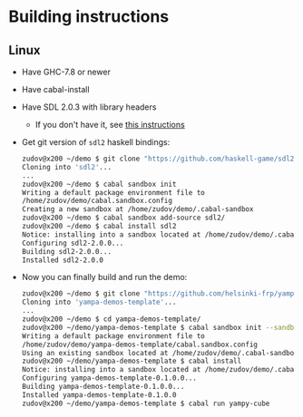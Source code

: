 # Building instructions

## Linux

- Have GHC-7.8 or newer
- Have cabal-install
- Have SDL 2.0.3 with library headers
  - If you don't have it, see [this instructions][build_sdl]
- Get git version of `sdl2` haskell bindings:

  ```bash
  zudov@x200 ~/demo $ git clone "https://github.com/haskell-game/sdl2"
  Cloning into 'sdl2'...
  ...
  zudov@x200 ~/demo $ cabal sandbox init
  Writing a default package environment file to
  /home/zudov/demo/cabal.sandbox.config
  Creating a new sandbox at /home/zudov/demo/.cabal-sandbox
  zudov@x200 ~/demo $ cabal sandbox add-source sdl2/
  zudov@x200 ~/demo $ cabal install sdl2
  Notice: installing into a sandbox located at /home/zudov/demo/.cabal-sandbox
  Configuring sdl2-2.0.0...
  Building sdl2-2.0.0...
  Installed sdl2-2.0.0
  ```

- Now you can finally build and run the demo:

  ```bash
  zudov@x200 ~/demo $ git clone "https://github.com/helsinki-frp/yampa-demos-template"
  Cloning into 'yampa-demos-template'...
  ...
  zudov@x200 ~/demo $ cd yampa-demos-template/
  zudov@x200 ~/demo/yampa-demos-template $ cabal sandbox init --sandbox ../.cabal-sandbox/
  Writing a default package environment file to
  /home/zudov/demo/yampa-demos-template/cabal.sandbox.config
  Using an existing sandbox located at /home/zudov/demo/.cabal-sandbox
  zudov@x200 ~/demo/yampa-demos-template $ cabal install
  Notice: installing into a sandbox located at /home/zudov/demo/.cabal-sandbox
  Configuring yampa-demos-template-0.1.0.0...
  Building yampa-demos-template-0.1.0.0...
  Installed yampa-demos-template-0.1.0.0
  zudov@x200 ~/demo/yampa-demos-template $ cabal run yampy-cube
  ```

[build_sdl]: https://github.com/haskell-game/sdl2#building
